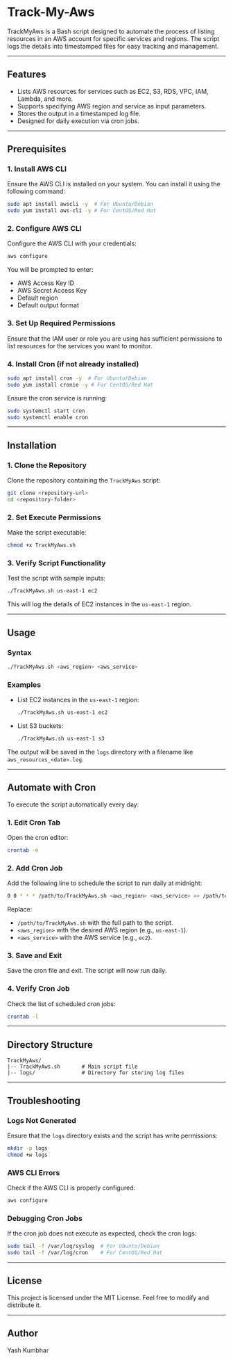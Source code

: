 # Track-My-Aws

TrackMyAws is a Bash script designed to automate the process of listing resources in an AWS account for specific services and regions. The script logs the details into timestamped files for easy tracking and management.

---

## Features

- Lists AWS resources for services such as EC2, S3, RDS, VPC, IAM, Lambda, and more.
- Supports specifying AWS region and service as input parameters.
- Stores the output in a timestamped log file.
- Designed for daily execution via cron jobs.

---

## Prerequisites

### 1. Install AWS CLI
Ensure the AWS CLI is installed on your system. You can install it using the following command:

```bash
sudo apt install awscli -y  # For Ubuntu/Debian
sudo yum install aws-cli -y # For CentOS/Red Hat
```

### 2. Configure AWS CLI
Configure the AWS CLI with your credentials:

```bash
aws configure
```
You will be prompted to enter:
- AWS Access Key ID
- AWS Secret Access Key
- Default region
- Default output format

### 3. Set Up Required Permissions
Ensure that the IAM user or role you are using has sufficient permissions to list resources for the services you want to monitor.

### 4. Install Cron (if not already installed)

```bash
sudo apt install cron -y  # For Ubuntu/Debian
sudo yum install cronie -y # For CentOS/Red Hat
```

Ensure the cron service is running:
```bash
sudo systemctl start cron
sudo systemctl enable cron
```

---

## Installation

### 1. Clone the Repository
Clone the repository containing the `TrackMyAws` script:

```bash
git clone <repository-url>
cd <repository-folder>
```

### 2. Set Execute Permissions
Make the script executable:

```bash
chmod +x TrackMyAws.sh
```

### 3. Verify Script Functionality
Test the script with sample inputs:

```bash
./TrackMyAws.sh us-east-1 ec2
```

This will log the details of EC2 instances in the `us-east-1` region.

---

## Usage

### Syntax
```bash
./TrackMyAws.sh <aws_region> <aws_service>
```

### Examples
- List EC2 instances in the `us-east-1` region:
  ```bash
  ./TrackMyAws.sh us-east-1 ec2
  ```
- List S3 buckets:
  ```bash
  ./TrackMyAws.sh us-east-1 s3
  ```

The output will be saved in the `logs` directory with a filename like `aws_resources_<date>.log`.

---

## Automate with Cron

To execute the script automatically every day:

### 1. Edit Cron Tab
Open the cron editor:

```bash
crontab -e
```

### 2. Add Cron Job
Add the following line to schedule the script to run daily at midnight:

```bash
0 0 * * * /path/to/TrackMyAws.sh <aws_region> <aws_service> >> /path/to/cron.log 2>&1
```

Replace:
- `/path/to/TrackMyAws.sh` with the full path to the script.
- `<aws_region>` with the desired AWS region (e.g., `us-east-1`).
- `<aws_service>` with the AWS service (e.g., `ec2`).

### 3. Save and Exit
Save the cron file and exit. The script will now run daily.

### 4. Verify Cron Job
Check the list of scheduled cron jobs:

```bash
crontab -l
```

---

## Directory Structure

```plaintext
TrackMyAws/
|-- TrackMyAws.sh       # Main script file
|-- logs/               # Directory for storing log files
```

---

## Troubleshooting

### Logs Not Generated
Ensure that the `logs` directory exists and the script has write permissions:

```bash
mkdir -p logs
chmod +w logs
```

### AWS CLI Errors
Check if the AWS CLI is properly configured:

```bash
aws configure
```

### Debugging Cron Jobs
If the cron job does not execute as expected, check the cron logs:

```bash
sudo tail -f /var/log/syslog  # For Ubuntu/Debian
sudo tail -f /var/log/cron    # For CentOS/Red Hat
```

---

## License
This project is licensed under the MIT License. Feel free to modify and distribute it.

---

## Author
Yash Kumbhar

